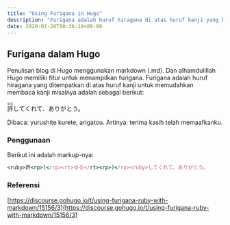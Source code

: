 ```yaml
---
title: "Using Furigana in Hugo"
description: "Furigana adalah huruf hiragana di atas huruf kanji yang berguna sebagai cara membaca kanji"
date: 2020-01-28T00:36:19+09:00
---
```


## Furigana dalam Hugo

Penulisan blog di Hugo menggunakan markdown (.md). Dan alhamdulillah Hugo memiliki fitur untuk menampilkan furigana. Furigana adalah huruf hiragana yang ditempatkan di atas huruf kanji untuk memudahkan membaca kanji misalnya adalah sebagai berikut:

<ruby>許<rp>(</rp><rt>ゆる</rt><rp>)</rp><ruby>してくれて、ありがとう。

Dibaca: yurushite kurete, arigatou.
Artinya: terima kasih telah memaafkanku.

### Penggunaan

Berikut ini adalah markup-nya:

```ruby
<ruby>許<rp>(</rp><rt>ゆる</rt><rp>)</rp><ruby>してくれて、ありがとう。
```

### Referensi

[https://discourse.gohugo.io/t/using-furigana-ruby-with-markdown/15156/3](https://discourse.gohugo.io/t/using-furigana-ruby-with-markdown/15156/3)
